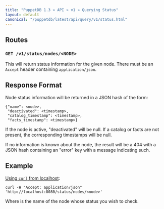 ```yaml
---
title: "PuppetDB 1.3 » API » v1 » Querying Status"
layout: default
canonical: "/puppetdb/latest/api/query/v1/status.html"
---
```


[curl]: ../curl.html#using-curl-from-localhost-non-sslhttp


## Routes

### `GET /v1/status/nodes/<NODE>`

This will return status information for the given node. There must be
an `Accept` header containing `application/json`.


## Response Format

Node status information will be returned in a JSON hash of the form:

    {"name": <node>,
     "deactivated": <timestamp>,
     "catalog_timestamp": <timestamp>,
     "facts_timestamp": <timestamp>}

If the node is active, "deactivated" will be null. If a catalog or facts are
not present, the corresponding timestamps will be null.

If no information is known about the node, the result will be a 404 with a JSON
hash containing an "error" key with a message indicating such.

## Example

[Using `curl` from localhost][curl]:

    curl -H "Accept: application/json" 'http://localhost:8080/status/nodes/<node>'

Where <node> is the name of the node whose status you wish to check.
